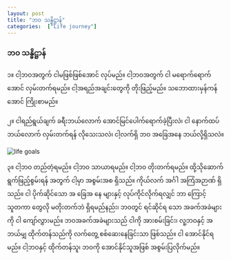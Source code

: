 ```yaml
---
layout: post
title: "ဘဝ သန္ဓိဋ္ဌာန်"
categories:  ["Life journey"]
---
```


### ဘဝ သန္ဓိဋ္ဌာန်

၁။ ငါ့ဘဝအတွက် ငါမဖြစ်ဖြစ်အောင် လုပ်မည်။ ငါ့ဘဝအတွက် ငါ မရောက်ရောက်အောင် လှမ်းတက်ရမည်။ ငါ့အရည်အချင်းတွေကို တိုးဖြည့်မည်။ သဘောထားမှန်ကန်အောင် ကြိုးစာမည်။

၂။ ငါရည်ရွယ်ချက် ခရီးဘယ်လောက် အောင်မြင်ပေါက်ရောက်ခဲ့ပြီးလဲ၊ ငါ နောက်ထပ် ဘယ်လောက် လှမ်းတက်ရန် လိုသေးသလဲ၊ ငါ့လက်ရှိ ဘဝ အခြေအနေ ဘယ်လို့ရှိသလဲ။

<!-- more -->

<img src="http://drive.google.com/uc?export=view&id=1GTj3QlYJJhhALaeMKXkgCI8nX_h2xIFW" alt="life goals">

၃။ ငါ့ဘဝ တည်တံ့ရမည်။ ငါ့ဘဝ သာယာရမည်။ ငါ့ဘဝ တိုးတက်ရမည်။ ထို့သိုဆောက်ရွက်ဖြည့်စွမ်းရန် အတွက် ငါ့မှာ အစွမ်းအစ ရှိသည်။ ကိုယ်လက် အင်္ဂါ အကြံအဉာဏ် ရှိသည်။ ငါ ပိုက်ဆိုင်သော အ ခြေအ နေ များနှင့် လုပ်ကိုင်လိုက်ရလျှင် ဘာ ကြောင့် သူတကာ တွေလို မတိုးတက်ဘဲ ရှိရမည်နည်း၊ ဘဝတွင် ရင်ဆိုင်ရ သော အခက်အခဲများကို ငါ ကျော်လွှားမည်။ ဘဝအခက်အခဲများသည် ငါကို အားစမ်းခြင်း၊ လူ့ဘဝနှင့် အဘယ်မျှ  ထိုက်တန်သည်ကို လက်တွေ့ စစ်ဆေးနေခြင်းသာ ဖြစ်သည်။ ငါ အောင်နိုင်ရမည်။ ငါ့ဘဝနှင့် ထိုက်တန်သူ၊ ဘဝကို အောင်နိုင်သူအဖြစ် အစွမ်းပြလိုက်မည်။

